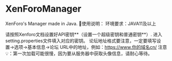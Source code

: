 # XenForoManager
XenForo's Manager made in Java.
📃使用说明：
环境要求：JAVA11及以上

请按照Xenforo文档设置好API密钥**（设置一个超级密钥和普通密钥**）.
进入setting.properties文件填入对应的密钥。
论坛地址格式要注意，一定要填写设置->选项->基本信息->论坛 URL中的地址，例如：https://www.你的域名cn/
注意💡：第一次加载可能很慢，因为要从服务器中获取头像信息，请耐心等待。
